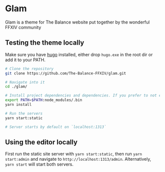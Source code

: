 # Glam

Glam is a theme for The Balance website put together by the wonderful FFXIV community

## Testing the theme locally

Make sure you have [hugo](https://gohugo.io/getting-started/installing/) installed, either drop `hugo.exe` in the root dir or add it to your PATH.

```sh
# Clone the repository
git clone https://github.com/The-Balance-FFXIV/glam.git

# Navigate into it
cd ./glam/

# Install project dependencies and dependencies. If you prefer to not edit PATH, you can install globally.
export PATH=$PATH:node_modules/.bin
yarn install

# Run the servers
yarn start:static

# Server starts by default on `localhost:1313`
```


## Using the editor locally

First run the static site server with `yarn start:static`, then run `yarn start:admin` and navigate to `http://localhost:1313/admin`.
Alternatively, `yarn start` will start both servers.
